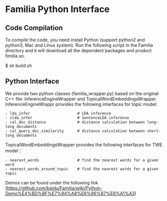 # Familia Python Interface

## Code Compilation 
To compile the code, you need install Python (support python2 and python3, Mac and Linux system). 
Run the following script in the Familia directory and it will download all the dependent packages and product fimilia.so.   

$ sh build.sh

## Python Interface 
We provide two python classes (familia_wrapper.py) based on the original C++ file: InferenceEngineWrapper and TopicalWordEmbeddingsWrapper.
InferenceEngineWrappr provides the following interfaces for topic model: 

	- lda_infer                     # LDA inference  
	- slda_infer                    # SentenceLDA inference
	- cal_doc_distance              # distance calculation between long-long documents
	- cal_query_doc_similarity      # distance calculation between short-long documents

TopicalWordEmbeddingsWrapper provides the following interfaces for TWE model：

	- nearest_words                 # find the nearest words for a given word
	- nearest_words_around_topic    # find the nearest words for a given topic 

Demos can be found under the following link (https://github.com/baidu/Familia/wiki/Python-Demo%E4%BD%BF%E7%94%A8%E6%96%87%E6%A1%A3)
